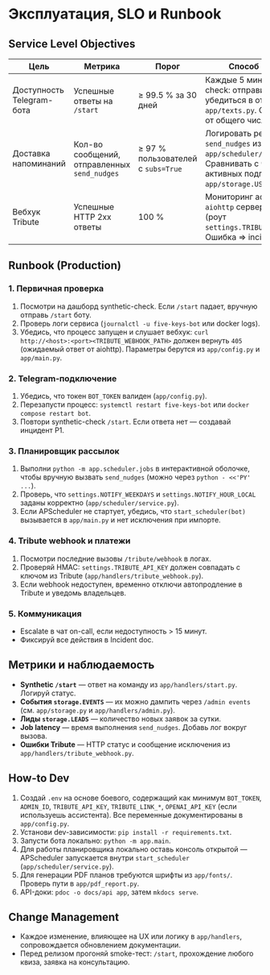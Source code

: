 # Эксплуатация, SLO и Runbook

## Service Level Objectives

| Цель | Метрика | Порог | Способ измерения |
|------|---------|-------|------------------|
| Доступность Telegram-бота | Успешные ответы на `/start` | ≥ 99.5 % за 30 дней | Каждые 5 минут synthetic-check: отправить `/start`, убедиться в ответе `WELCOME` из `app/texts.py`. Ошибки >0.5 % от общего числа — инцидент. |
| Доставка напоминаний | Кол-во сообщений, отправленных `send_nudges` | ≥ 97 % пользователей с `subs=True` | Логировать результат джобы `send_nudges` из `app/scheduler/jobs.py`. Сравнивать с числом активных подписчиков `app/storage.USERS`. |
| Вебхук Tribute | Успешные HTTP 2xx ответы | 100 % | Мониторинг access-логов `aiohttp` сервера в `app/main.py` (роут `settings.TRIBUTE_WEBHOOK_PATH`). Ошибка => incident. |

## Runbook (Production)

### 1. Первичная проверка

1. Посмотри на дашборд synthetic-check. Если `/start` падает, вручную отправь `/start` боту.
2. Проверь логи сервиса (`journalctl -u five-keys-bot` или docker logs).
3. Убедись, что процесс запущен и слушает вебхук: `curl http://<host>:<port><TRIBUTE_WEBHOOK_PATH>` должен вернуть `405` (ожидаемый ответ от aiohttp). Параметры берутся из `app/config.py` и `app/main.py`.

### 2. Telegram-подключение

1. Убедись, что токен `BOT_TOKEN` валиден (`app/config.py`).
2. Перезапусти процесс: `systemctl restart five-keys-bot` или `docker compose restart bot`.
3. Повтори synthetic-check `/start`. Если ответа нет — создавай инцидент P1.

### 3. Планировщик рассылок

1. Выполни `python -m app.scheduler.jobs` в интерактивной оболочке, чтобы вручную вызвать `send_nudges` (можно через `python - <<'PY' ...`).
2. Проверь, что `settings.NOTIFY_WEEKDAYS` и `settings.NOTIFY_HOUR_LOCAL` заданы корректно (`app/scheduler/service.py`).
3. Если APScheduler не стартует, убедись, что `start_scheduler(bot)` вызывается в `app/main.py` и нет исключения при импорте.

### 4. Tribute webhook и платежи

1. Посмотри последние вызовы `/tribute/webhook` в логах.
2. Проверяй HMAC: `settings.TRIBUTE_API_KEY` должен совпадать с ключом из Tribute (`app/handlers/tribute_webhook.py`).
3. Если webhook недоступен, временно отключи автопродление в Tribute и уведомь владельцев.

### 5. Коммуникация

- Еscalate в чат on-call, если недоступность > 15 минут.
- Фиксируй все действия в Incident doc.

## Метрики и наблюдаемость

- **Synthetic `/start`** — ответ на команду из `app/handlers/start.py`. Логируй статус.
- **События `storage.EVENTS`** — их можно дампить через `/admin events` (см. `app/storage.py` и `app/handlers/admin.py`).
- **Лиды `storage.LEADS`** — количество новых заявок за сутки.
- **Job latency** — время выполнения `send_nudges`. Добавь лог вокруг вызова.
- **Ошибки Tribute** — HTTP статус и сообщение исключения из `app/handlers/tribute_webhook.py`.

## How-to Dev

1. Создай `.env` на основе боевого, содержащий как минимум `BOT_TOKEN`, `ADMIN_ID`, `TRIBUTE_API_KEY`, `TRIBUTE_LINK_*`, `OPENAI_API_KEY` (если используешь ассистента). Все переменные документированы в `app/config.py`.
2. Установи dev-зависимости: `pip install -r requirements.txt`.
3. Запусти бота локально: `python -m app.main`.
4. Для работы планировщика локально оставь консоль открытой — APScheduler запускается внутри `start_scheduler` (`app/scheduler/service.py`).
5. Для генерации PDF планов требуются шрифты из `app/fonts/`. Проверь пути в `app/pdf_report.py`.
6. API-доки: `pdoc -o docs/api app`, затем `mkdocs serve`.

## Change Management

- Каждое изменение, влияющее на UX или логику в `app/handlers`, сопровождается обновлением документации.
- Перед релизом прогоняй smoke-тест: `/start`, прохождение любого квиза, заявка на консультацию.
